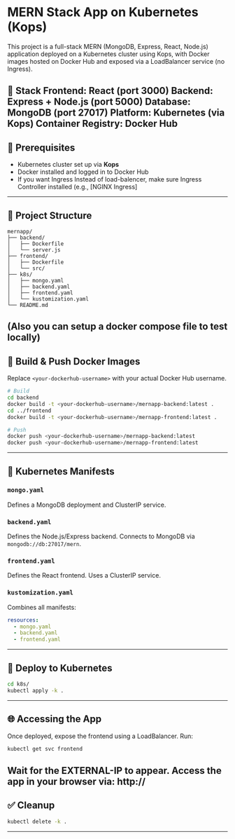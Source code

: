 # MERN Stack App on Kubernetes (Kops)

This project is a full-stack MERN (MongoDB, Express, React, Node.js) application deployed on a Kubernetes cluster using Kops, with Docker images hosted on Docker Hub and exposed via a LoadBalancer service (no Ingress).

🧱 Stack
Frontend: React (port 3000)
Backend: Express + Node.js (port 5000)
Database: MongoDB (port 27017)
Platform: Kubernetes (via Kops)
Container Registry: Docker Hub
---

## 🔧 Prerequisites

* Kubernetes cluster set up via **Kops**
* Docker installed and logged in to Docker Hub
* If you want Ingress Instead of load-balencer, make sure Ingress Controller installed (e.g., [NGINX Ingress]

---

## 📁 Project Structure

```
mernapp/
├── backend/
│   ├── Dockerfile
│   └── server.js
├── frontend/
│   ├── Dockerfile
│   └── src/
├── k8s/
│   ├── mongo.yaml
│   ├── backend.yaml
│   ├── frontend.yaml
│   └── kustomization.yaml
└── README.md
```
(Also you can setup a docker compose file to test locally)
---

## 🐳 Build & Push Docker Images

Replace `<your-dockerhub-username>` with your actual Docker Hub username.

```bash
# Build
cd backend
docker build -t <your-dockerhub-username>/mernapp-backend:latest .
cd ../frontend
docker build -t <your-dockerhub-username>/mernapp-frontend:latest .

# Push
docker push <your-dockerhub-username>/mernapp-backend:latest
docker push <your-dockerhub-username>/mernapp-frontend:latest
```

---

## 🧾 Kubernetes Manifests

### `mongo.yaml`

Defines a MongoDB deployment and ClusterIP service.

### `backend.yaml`

Defines the Node.js/Express backend. Connects to MongoDB via `mongodb://db:27017/mern`.

### `frontend.yaml`

Defines the React frontend. Uses a ClusterIP service.

### `kustomization.yaml`

Combines all manifests:

```yaml
resources:
  - mongo.yaml
  - backend.yaml
  - frontend.yaml
```

---

## 🚀 Deploy to Kubernetes

```bash
cd k8s/
kubectl apply -k .
```

---

## 🌐 Accessing the App

Once deployed, expose the frontend using a LoadBalancer. Run:

```bash
kubectl get svc frontend
```
Wait for the EXTERNAL-IP to appear. Access the app in your browser via: http://<EXTERNAL-IP>
---

## ✅ Cleanup

```bash
kubectl delete -k .
```

---
